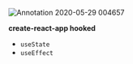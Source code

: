 ![Annotation 2020-05-29 004657](https://user-images.githubusercontent.com/63882261/83206805-92744780-a149-11ea-8556-dac34401ac33.png)

**create-react-app hooked**
* `useState`
* `useEffect`
